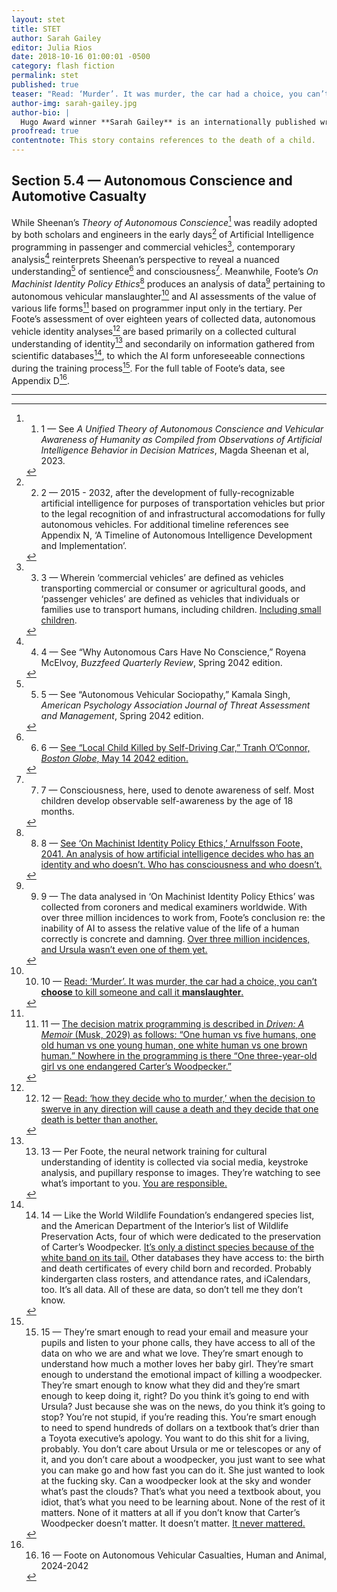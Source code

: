 ```yaml
---
layout: stet
title: STET
author: Sarah Gailey
editor: Julia Rios
date: 2018-10-16 01:00:01 -0500
category: flash fiction
permalink: stet
published: true
teaser: "Read: ‘Murder’. It was murder, the car had a choice, you can’t choose to kill someone and call it manslaughter."
author-img: sarah-gailey.jpg
author-bio: |
  Hugo Award winner **Sarah Gailey** is an internationally published writer of fiction and nonfiction. Their nonfiction has been published by _Mashable_ and the _Boston Globe_, and they are a regular contributor for _Tor.com_ and _The Barnes & Noble Sci-Fi & Fantasy Blog_. Their most recent fiction credits include _Fireside Magazine_, _Tor.com_, and _Uncanny Magazine_. Their debut novella, _River of Teeth_, was published in 2017 via Tor.com and was a 2018 Hugo and Nebula Award finalist. They have a novel forthcoming from Tor Books in Spring 2019. You can find links to their work at [sarahgailey.com](http://www.sarahgailey.com); find them on social media [@gaileyfrey](https://twitter.com/gaileyfrey).
proofread: true
contentnote: This story contains references to the death of a child.
---
```


## Section 5.4 — Autonomous Conscience and Automotive Casualty

While Sheenan’s _Theory of Autonomous Conscience_[^1] was readily adopted by both scholars and engineers in the early days[^2] of Artificial Intelligence programming in passenger and commercial vehicles[^3], contemporary analysis[^4] reinterprets Sheenan’s perspective to reveal a nuanced understanding[^5] of sentience[^6] and consciousness[^7]. Meanwhile, Foote’s _On Machinist Identity Policy Ethics_[^8] produces an analysis of data[^9] pertaining to autonomous vehicular manslaughter[^10] and AI assessments of the value of various life forms[^11] based on programmer input only in the tertiary. Per Foote’s assessment of over eighteen years of collected data, autonomous vehicle identity analyses[^12] are based primarily on a collected cultural understanding of identity[^13] and secondarily on information gathered from scientific databases[^14], to which the AI form unforeseeable connections during the training process[^15]. For the full table of Foote’s data, see Appendix D[^16].

----

[^1]: 1. 1 — See _A Unified Theory of Autonomous Conscience and Vehicular Awareness of Humanity as Compiled from Observations of Artificial Intelligence Behavior in Decision Matrices_, Magda Sheenan et al, 2023.

[^2]: 2. 2 — 2015 - 2032, after the development of fully-recognizable artificial intelligence for purposes of transportation vehicles but prior to the legal recognition of and infrastructural accomodations for fully autonomous vehicles. For additional timeline references see Appendix N, ‘A Timeline of Autonomous Intelligence Development and Implementation’.

[^3]: 3. 3 — Wherein ‘commercial vehicles’ are defined as vehicles transporting commercial or consumer or agricultural goods, and ‘passenger vehicles’ are defined as vehicles that individuals or families use to transport humans, including children. [Including small children](#three).

[^4]: 4. 4 — See “Why Autonomous Cars Have No Conscience,”  Royena McElvoy, _Buzzfeed Quarterly Review_, Spring 2042 edition.

[^5]: 5. 5 — See “Autonomous Vehicular Sociopathy,” Kamala Singh, _American Psychology Association Journal of Threat Assessment and Management_, Spring 2042 edition.

[^6]: 6. 6 — [See “Local Child Killed by Self-Driving Car,” Tranh O’Connor, _Boston Globe_, May 14 2042 edition.](#six)

[^7]: 7. 7 — Consciousness, here, used to denote awareness of self. Most children develop observable self-awareness by the age of 18 months.

[^8]: 8. 8 — [See ‘On Machinist Identity Policy Ethics,’ Arnulfsson Foote, 2041. An analysis of how artificial intelligence decides who has an identity and who doesn’t. Who has consciousness and who doesn’t.](#eight)

[^9]: 9. 9 — The data analysed in ‘On Machinist Identity Policy Ethics’ was collected from coroners and medical examiners worldwide. With over three million incidences to work from, Foote’s conclusion re: the inability of AI to assess the relative value of the life of a human correctly is concrete and damning. [Over three million incidences, and Ursula wasn’t even one of them yet.](#nine)

[^10]: 10. 10 — [Read: ‘Murder’. It was murder, the car had a choice, you can’t **choose** to kill someone and call it **manslaughter**.](#ten)

[^11]: 11. 11 — [The decision matrix programming is described in _Driven: A Memoir_ (Musk, 2029) as follows: “One human vs five humans, one old human vs one young human, one white human vs one brown human.” Nowhere in the programming is there “One three-year-old girl vs one endangered Carter’s Woodpecker.”](#eleven)

[^12]: 12. 12 — [Read: ‘how they decide who to murder,’ when the decision to swerve in any direction will cause a death and they decide that one death is better than another.](#twelve)

[^13]: 13. 13 — Per Foote, the neural network training for cultural understanding of identity is collected via social media, keystroke analysis, and pupillary response to images. They’re watching to see what’s important to you. [You are responsible.](#thirteen)

[^14]: 14. 14 — Like the World Wildlife Foundation’s endangered species list, and the American Department of the Interior’s list of Wildlife Preservation Acts, four of which were dedicated to the preservation of Carter’s Woodpecker. [It’s only a distinct species because of the white band on its tail.](#fourteen) Other databases they have access to: the birth and death certificates of every child born and recorded. Probably kindergarten class rosters, and attendance rates, and iCalendars, too. It’s all data. All of these are data, so don’t tell me they don’t know.

[^15]: 15. 15 — They’re smart enough to read your email and measure your pupils and listen to your phone calls, they have access to all of the data on who we are and what we love. They’re smart enough to understand how much a mother loves her baby girl. They’re smart enough to understand the emotional impact of killing a woodpecker. They’re smart enough to know what they did and they’re smart enough to keep doing it, right? Do you think it’s going to end with Ursula? Just because she was on the news, do you think it’s going to stop? You’re not stupid, if you’re reading this. You’re smart enough to need to spend hundreds of dollars on a textbook that’s drier than a Toyota executive’s apology. You want to do this shit for a living, probably. You don’t care about Ursula or me or telescopes or any of it, and you don’t care about a woodpecker, you just want to see what you can make go and how fast you can do it. She just wanted to look at the fucking sky. Can a woodpecker look at the sky and wonder what’s past the clouds? That’s what you need a textbook about, you idiot, that’s what you need to be learning about. None of the rest of it matters. None of it matters at all if you don’t know that Carter’s Woodpecker doesn’t matter. It doesn’t matter. [It never mattered.](#fifteen)

[^16]: 16. 16 — Foote on Autonomous Vehicular Casualties, Human and Animal, 2024-2042
